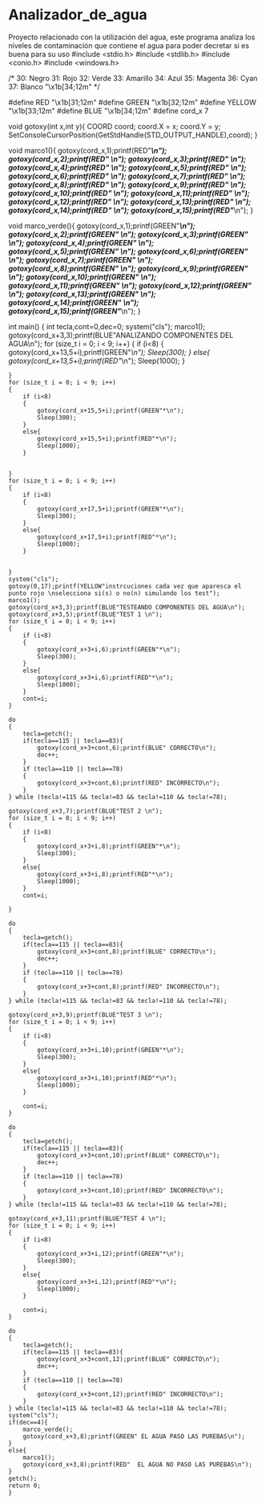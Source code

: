# Analizador_de_agua
Proyecto relacionado con la utilización del agua, este programa analiza los niveles de contaminación que contiene el agua para poder decretar si es buena para su uso
#include <stdio.h>
#include <stdlib.h>
#include <conio.h>
#include <windows.h>

/*
30: Negro
31: Rojo
32: Verde
33: Amarillo
34: Azul
35: Magenta
36: Cyan
37: Blanco
"\x1b[34;12m"
*/

#define RED     "\x1b[31;12m"
#define GREEN   "\x1b[32;12m"
#define YELLOW  "\x1b[33;12m"
#define BLUE    "\x1b[34;12m"
#define cord_x 7

void gotoxy(int x,int y){
    COORD coord;
    coord.X = x;
    coord.Y = y;
    SetConsoleCursorPosition(GetStdHandle(STD_OUTPUT_HANDLE),coord);
}

void marco1(){
    gotoxy(cord_x,1);printf(RED"*************************************\n");
    gotoxy(cord_x,2);printf(RED"*                                   *\n");
    gotoxy(cord_x,3);printf(RED"*                                   *\n");
    gotoxy(cord_x,4);printf(RED"*                                   *\n");
    gotoxy(cord_x,5);printf(RED"*                                   *\n");
    gotoxy(cord_x,6);printf(RED"*                                   *\n");
    gotoxy(cord_x,7);printf(RED"*                                   *\n");
    gotoxy(cord_x,8);printf(RED"*                                   *\n");
    gotoxy(cord_x,9);printf(RED"*                                   *\n");
    gotoxy(cord_x,10);printf(RED"*                                   *\n");
    gotoxy(cord_x,11);printf(RED"*                                   *\n");
    gotoxy(cord_x,12);printf(RED"*                                   *\n");
    gotoxy(cord_x,13);printf(RED"*                                   *\n");
    gotoxy(cord_x,14);printf(RED"*                                   *\n");
    gotoxy(cord_x,15);printf(RED"*************************************\n");
}

void marco_verde(){
    gotoxy(cord_x,1);printf(GREEN"*************************************\n");
    gotoxy(cord_x,2);printf(GREEN"*                                   *\n");
    gotoxy(cord_x,3);printf(GREEN"*                                   *\n");
    gotoxy(cord_x,4);printf(GREEN"*                                   *\n");
    gotoxy(cord_x,5);printf(GREEN"*                                   *\n");
    gotoxy(cord_x,6);printf(GREEN"*                                   *\n");
    gotoxy(cord_x,7);printf(GREEN"*                                   *\n");
    gotoxy(cord_x,8);printf(GREEN"*                                   *\n");
    gotoxy(cord_x,9);printf(GREEN"*                                   *\n");
    gotoxy(cord_x,10);printf(GREEN"*                                   *\n");
    gotoxy(cord_x,11);printf(GREEN"*                                   *\n");
    gotoxy(cord_x,12);printf(GREEN"*                                   *\n");
    gotoxy(cord_x,13);printf(GREEN"*                                   *\n");
    gotoxy(cord_x,14);printf(GREEN"*                                   *\n");
    gotoxy(cord_x,15);printf(GREEN"*************************************\n");
}


int main() {
    int tecla,cont=0,dec=0;
    system("cls");
    marco1();
    gotoxy(cord_x+3,3);printf(BLUE"ANALIZANDO COMPONENTES DEL AGUA\n");
    for (size_t i = 0; i < 9; i++)
    {
        if (i<8)
        {
            gotoxy(cord_x+13,5+i);printf(GREEN"*\n");
            Sleep(300);
        }
        else{
            gotoxy(cord_x+13,5+i);printf(RED"*\n");
            Sleep(1000);
        }


    }
    for (size_t i = 0; i < 9; i++)
    {
        if (i<8)
        {
            gotoxy(cord_x+15,5+i);printf(GREEN"*\n");
            Sleep(300);
        }
        else{
            gotoxy(cord_x+15,5+i);printf(RED"*\n");
            Sleep(1000);
        }


    }
    for (size_t i = 0; i < 9; i++)
    {
        if (i<8)
        {
            gotoxy(cord_x+17,5+i);printf(GREEN"*\n");
            Sleep(300);
        }
        else{
            gotoxy(cord_x+17,5+i);printf(RED"*\n");
            Sleep(1000);
        }


    }
    system("cls");
    gotoxy(0,17);printf(YELLOW"instrcuciones cada vez que aparesca el punto rojo \nselecciona si(s) o no(n) simulando los test");
    marco1();
    gotoxy(cord_x+3,3);printf(BLUE"TESTEANDO COMPONENTES DEL AGUA\n");
    gotoxy(cord_x+3,5);printf(BLUE"TEST 1 \n");
    for (size_t i = 0; i < 9; i++)
    {
        if (i<8)
        {
            gotoxy(cord_x+3+i,6);printf(GREEN"*\n");
            Sleep(300);
        }
        else{
            gotoxy(cord_x+3+i,6);printf(RED"*\n");
            Sleep(1000);
        }
        cont=i;
    }

    do
    {
        tecla=getch();
        if(tecla==115 || tecla==83){
            gotoxy(cord_x+3+cont,6);printf(BLUE" CORRECTO\n");
            dec++;
        }
        if (tecla==110 || tecla==78)
        {
            gotoxy(cord_x+3+cont,6);printf(RED" INCORRECTO\n");
        }
    } while (tecla!=115 && tecla!=83 && tecla!=110 && tecla!=78);

    gotoxy(cord_x+3,7);printf(BLUE"TEST 2 \n");
    for (size_t i = 0; i < 9; i++)
    {
        if (i<8)
        {
            gotoxy(cord_x+3+i,8);printf(GREEN"*\n");
            Sleep(300);
        }
        else{
            gotoxy(cord_x+3+i,8);printf(RED"*\n");
            Sleep(1000);
        }
        cont=i;

    }

    do
    {
        tecla=getch();
        if(tecla==115 || tecla==83){
            gotoxy(cord_x+3+cont,8);printf(BLUE" CORRECTO\n");
            dec++;
        }
        if (tecla==110 || tecla==78)
        {
            gotoxy(cord_x+3+cont,8);printf(RED" INCORRECTO\n");
        }
    } while (tecla!=115 && tecla!=83 && tecla!=110 && tecla!=78);

    gotoxy(cord_x+3,9);printf(BLUE"TEST 3 \n");
    for (size_t i = 0; i < 9; i++)
    {
        if (i<8)
        {
            gotoxy(cord_x+3+i,10);printf(GREEN"*\n");
            Sleep(300);
        }
        else{
            gotoxy(cord_x+3+i,10);printf(RED"*\n");
            Sleep(1000);
        }

        cont=i;
    }

    do
    {
        tecla=getch();
        if(tecla==115 || tecla==83){
            gotoxy(cord_x+3+cont,10);printf(BLUE" CORRECTO\n");
            dec++;
        }
        if (tecla==110 || tecla==78)
        {
            gotoxy(cord_x+3+cont,10);printf(RED" INCORRECTO\n");
        }
    } while (tecla!=115 && tecla!=83 && tecla!=110 && tecla!=78);

    gotoxy(cord_x+3,11);printf(BLUE"TEST 4 \n");
    for (size_t i = 0; i < 9; i++)
    {
        if (i<8)
        {
            gotoxy(cord_x+3+i,12);printf(GREEN"*\n");
            Sleep(300);
        }
        else{
            gotoxy(cord_x+3+i,12);printf(RED"*\n");
            Sleep(1000);
        }

        cont=i;
    }

    do
    {
        tecla=getch();
        if(tecla==115 || tecla==83){
            gotoxy(cord_x+3+cont,12);printf(BLUE" CORRECTO\n");
            dec++;
        }
        if (tecla==110 || tecla==78)
        {
            gotoxy(cord_x+3+cont,12);printf(RED" INCORRECTO\n");
        }
    } while (tecla!=115 && tecla!=83 && tecla!=110 && tecla!=78);
    system("cls");
    if(dec==4){
        marco_verde();
        gotoxy(cord_x+3,8);printf(GREEN" EL AGUA PASO LAS PUREBAS\n");
    }
    else{
        marco1();
        gotoxy(cord_x+3,8);printf(RED"  EL AGUA NO PASO LAS PUREBAS\n");
    }
    getch();
    return 0;
    }
